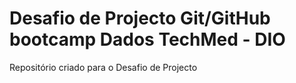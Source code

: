 # Desafio de Projecto Git/GitHub bootcamp Dados TechMed - DIO
Repositório criado para o Desafio de Projecto
